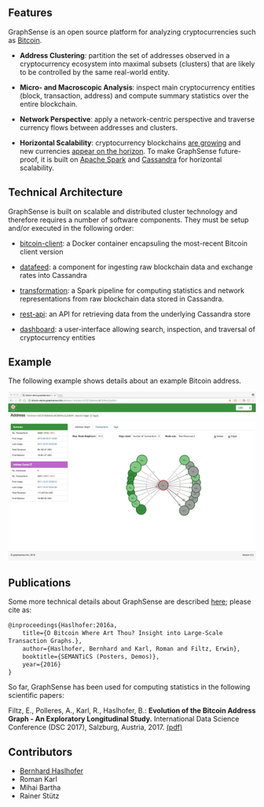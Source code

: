 ## Features

GraphSense is an open source platform for analyzing cryptocurrencies
such as [Bitcoin][bitcoin].

- **Address Clustering**: partition the set of addresses observed in a cryptocurrency
ecosystem into maximal subsets (clusters) that are likely to be controlled by the same
real-world entity.

- **Micro- and Macroscopic Analysis**: inspect main cryptocurrency entities
(block, transaction, address) and compute summary statistics over the entire
blockchain.

- **Network Perspective**: apply a network-centric perspective and traverse currency
flows between addresses and clusters.

- **Horizontal Scalability**: cryptocurrency blockchains [are growing][blockchain.info]
and new currencies [appear on the horizon][coinmarketcap]. To make GraphSense
future-proof, it is built on [Apache Spark][spark] and [Cassandra][cassandra] for
horizontal scalability.

## Technical Architecture

GraphSense is built on scalable and distributed cluster technology and therefore requires a number of software components. They must be setup and/or executed in the following order:

- [bitcoin-client][bitcoin-client]: a Docker container encapsuling the most-recent Bitcoin client version

- [datafeed][datafeed]: a component for ingesting raw blockchain data and exchange rates into Cassandra

- [transformation][transformation]: a Spark pipeline for computing statistics and network representations from raw blockchain data stored in Cassandra.

- [rest-api][rest-api]: an API for retrieving data from the underlying Cassandra store

- [dashboard][dashboard]: a user-interface allowing search, inspection, and traversal of cryptocurrency entities

## Example

The following example shows details about an example Bitcoin address.

![screenshot](assets/screenshot_dashboard.jpeg)

## Publications

Some more technical details about GraphSense are described [here](http://ceur-ws.org/Vol-1695/paper20.pdf); please cite as:

    @inproceedings{Haslhofer:2016a,
        title={O Bitcoin Where Art Thou? Insight into Large-Scale Transaction Graphs.},
        author={Haslhofer, Bernhard and Karl, Roman and Filtz, Erwin},
        booktitle={SEMANTiCS (Posters, Demos)},
        year={2016}
    }


So far, GraphSense has been used for computing statistics in the following
scientific papers:

Filtz, E., Polleres, A., Karl, R., Haslhofer, B.:
**Evolution of the Bitcoin Address Graph - An Exploratory Longitudinal Study.**
International Data Science Conference (DSC 2017), Salzburg, Austria, 2017.
[(pdf)](https://aic.ai.wu.ac.at/~polleres/publications/filtz-etal-2017IDSC.pdf)

## Contributors

- [Bernhard Haslhofer](http://bernhardhaslhofer.info/)
- Roman Karl
- Mihai Bartha
- Rainer Stütz


[bitcoin]: https://bitcoin.org/en/
[spark]: https://spark.apache.org/
[cassandra]: http://cassandra.apache.org/
[blockchain.info]: https://blockchain.info/charts/blocks-size?timespan=all
[coinmarketcap]: https://coinmarketcap.com/

[bitcoin-client]: https://github.com/graphsense/bitcoin-client
[datafeed]: https://github.com/graphsense/graphsense-datafeed
[transformation]: https://github.com/graphsense/graphsense-transformation
[rest-api]: https://github.com/graphsense/graphsense-REST
[dashboard]: https://github.com/graphsense/graphsense-dashboard




